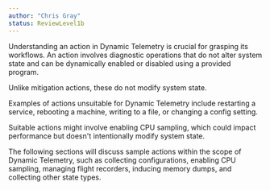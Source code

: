 ```yaml
---
author: "Chris Gray"
status: ReviewLevel1b
---
```


Understanding an action in Dynamic Telemetry is crucial for grasping its
workflows. An action involves diagnostic operations that do not alter
system state and can be dynamically enabled or disabled using a provided
program.

Unlike mitigation actions, these do not modify system state.

Examples of actions unsuitable for Dynamic Telemetry include restarting
a service, rebooting a machine, writing to a file, or changing a config
setting.

Suitable actions might involve enabling CPU sampling, which could impact
performance but doesn't intentionally modify system state.

The following sections will discuss sample actions within the scope of
Dynamic Telemetry, such as collecting configurations, enabling CPU
sampling, managing flight recorders, inducing memory dumps, and
collecting other state types.
